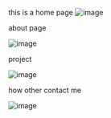 this is a home page 
![image](https://github.com/user-attachments/assets/f414d54e-bdca-4ed9-8918-4de5121284ee)

about page 

![image](https://github.com/user-attachments/assets/d2b4d084-a6f6-49c4-93e1-7c5df52a93f8)

project

![image](https://github.com/user-attachments/assets/043a9b24-5674-4777-8106-a5d0a85fb59a)


how other contact me

![image](https://github.com/user-attachments/assets/af8198da-c3ea-43d2-b299-d566c02b0466)
